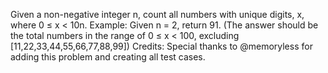 Given a non-negative integer n, count all numbers with unique digits, x, where 0 ≤ x < 10n.
Example:
Given n = 2, return 91. (The answer should be the total numbers in the range of 0 ≤ x < 100, excluding [11,22,33,44,55,66,77,88,99])
Credits:
Special thanks to @memoryless for adding this problem and creating all test cases.